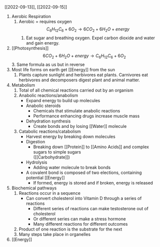 [[2022-09-13]], [[2022-09-15]]

1. Aerobic Respiration
	1. Aerobic = requires oxygen
	$$C_{6}H_{12}C_{6} + 6O_{2}\rightarrow 6CO_{2} + 6H_{2}O + energy$$
		1. Eat sugar and breathing oxygen. Expel carbon dioxide and water and gain energy.
2. [[Photosynthesis]]
$$6CO_{2} + 6H_{2}O + energy\rightarrow C_{6}H_{12}C_{6} + 6O_{2}$$
	3. Same formula as us but in reverse
4. Most life forms on earth get [[Energy]] from the sun
	1. Plants capture sunlight and herbivores eat plants. Carnivores eat herbivores and decomposers digest plant and animal matter.
5. Metabolism
	1. Total of all chemical reactions carried out by an organism
	2. Anabolic reactions/anabolism
		- Expand energy to build up molecules
		- Anabolic steroids
			- Chemicals that stimulate anabolic reactions
			- Performance enhancing drugs increase muscle mass
		- Dehydration synthesis
			- Create bonds and by losing [[Water]] molecule
	3. Catabolic reactions/catabolism
		 - Harvest energy by breaking down molecules
		- Digestion
			- Breaking down [[Protein]] to [[Amino Acids]] and complex sugars to simple sugars        
			([[Carbohydrate]])
		- Hydrolysis
			- Adding water molecule to break bonds
		- A covalent bond is composed of two elections, containing potential [[Energy]]
			- If formed, energy is stored and if broken, energy is released
6. Biochemical pathways
	1. Reactions occur in a sequence
		- Can convert cholesterol into Vitamin D through a series of reactions 
			- Different series of reactions can make testosterone out of cholesterol
			- Or different series can make a stress hormone
			- Many different reactions for different outcomes
	2. Product of one reaction is the substrate for the next
	3. Many steps take place in organelles
7. [[Energy]]